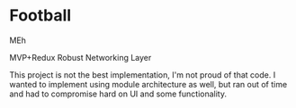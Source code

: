 # Football
MEh

MVP+Redux 
Robust Networking Layer 

This project is not the best implementation, I'm not proud of that code. I wanted to implement using module architecture as well, but ran out of time and had to compromise hard on UI and some functionality.
